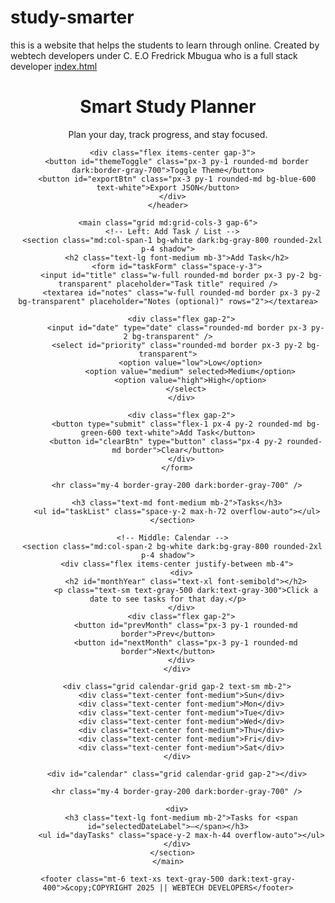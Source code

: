 # study-smarter
this is a website that helps the students to learn through online. Created by webtech developers under C. E.O Fredrick Mbugua who is a full stack developer
[index.html](https://github.com/user-attachments/files/22648028/index.html)
<!doctype html>
<html lang="en">
<head>
  <meta charset="utf-8" />
  <meta name="viewport" content="width=device-width, initial-scale=1" />
  <title>Smart Study Planner — Frontend</title>
  <script src="https://cdn.tailwindcss.com"></script>
  <style>
    /* small extra styles for calendar cells */
    .calendar-grid { grid-template-columns: repeat(7, 1fr); }
    .task-dot { width: 8px; height: 8px; border-radius: 999px; display: inline-block; }
  </style>
</head>
<body class="bg-gray-50 dark:bg-gray-900 text-gray-800 dark:text-gray-100 min-h-screen">
  <div class="max-w-6xl mx-auto p-4">
    <header class="flex items-center justify-between gap-4 mb-6">
      <div>
        <h1 class="text-2xl font-semibold">Smart Study Planner</h1>
        <p class="text-sm text-gray-600 dark:text-gray-300">Plan your day, track progress, and stay focused.</p>
      </div>

      <div class="flex items-center gap-3">
        <button id="themeToggle" class="px-3 py-1 rounded-md border dark:border-gray-700">Toggle Theme</button>
        <button id="exportBtn" class="px-3 py-1 rounded-md bg-blue-600 text-white">Export JSON</button>
      </div>
    </header>

    <main class="grid md:grid-cols-3 gap-6">
      <!-- Left: Add Task / List -->
      <section class="md:col-span-1 bg-white dark:bg-gray-800 rounded-2xl p-4 shadow">
        <h2 class="text-lg font-medium mb-3">Add Task</h2>
        <form id="taskForm" class="space-y-3">
          <input id="title" class="w-full rounded-md border px-3 py-2 bg-transparent" placeholder="Task title" required />
          <textarea id="notes" class="w-full rounded-md border px-3 py-2 bg-transparent" placeholder="Notes (optional)" rows="2"></textarea>

          <div class="flex gap-2">
            <input id="date" type="date" class="rounded-md border px-3 py-2 bg-transparent" />
            <select id="priority" class="rounded-md border px-3 py-2 bg-transparent">
              <option value="low">Low</option>
              <option value="medium" selected>Medium</option>
              <option value="high">High</option>
            </select>
          </div>

          <div class="flex gap-2">
            <button type="submit" class="flex-1 px-4 py-2 rounded-md bg-green-600 text-white">Add Task</button>
            <button id="clearBtn" type="button" class="px-4 py-2 rounded-md border">Clear</button>
          </div>
        </form>

        <hr class="my-4 border-gray-200 dark:border-gray-700" />

        <h3 class="text-md font-medium mb-2">Tasks</h3>
        <ul id="taskList" class="space-y-2 max-h-72 overflow-auto"></ul>
      </section>

      <!-- Middle: Calendar -->
      <section class="md:col-span-2 bg-white dark:bg-gray-800 rounded-2xl p-4 shadow">
        <div class="flex items-center justify-between mb-4">
          <div>
            <h2 id="monthYear" class="text-xl font-semibold"></h2>
            <p class="text-sm text-gray-500 dark:text-gray-300">Click a date to see tasks for that day.</p>
          </div>
          <div class="flex gap-2">
            <button id="prevMonth" class="px-3 py-1 rounded-md border">Prev</button>
            <button id="nextMonth" class="px-3 py-1 rounded-md border">Next</button>
          </div>
        </div>

        <div class="grid calendar-grid gap-2 text-sm mb-2">
          <div class="text-center font-medium">Sun</div>
          <div class="text-center font-medium">Mon</div>
          <div class="text-center font-medium">Tue</div>
          <div class="text-center font-medium">Wed</div>
          <div class="text-center font-medium">Thu</div>
          <div class="text-center font-medium">Fri</div>
          <div class="text-center font-medium">Sat</div>
        </div>

        <div id="calendar" class="grid calendar-grid gap-2"></div>

        <hr class="my-4 border-gray-200 dark:border-gray-700" />

        <div>
          <h3 class="text-lg font-medium mb-2">Tasks for <span id="selectedDateLabel">—</span></h3>
          <ul id="dayTasks" class="space-y-2 max-h-44 overflow-auto"></ul>
        </div>
      </section>
    </main>

    <footer class="mt-6 text-xs text-gray-500 dark:text-gray-400">&copy;COPYRIGHT 2025 || WEBTECH DEVELOPERS</footer>
  </div>

  <script>
    // ------------------ Storage helpers ------------------
    const STORAGE_KEY = 'smartPlanner.tasks.v1';
    function loadTasks() {
      try {
        return JSON.parse(localStorage.getItem(STORAGE_KEY) || '[]');
      } catch (e) {
        console.error('Failed to parse tasks', e);
        return [];
      }
    }
    function saveTasks(tasks) { localStorage.setItem(STORAGE_KEY, JSON.stringify(tasks)); }

    // ------------------ State ------------------
    let tasks = loadTasks();
    let today = new Date();
    let viewYear = today.getFullYear();
    let viewMonth = today.getMonth(); // 0 indexed
    let selectedDate = null; // yyyy-mm-dd

    // ------------------ UI Elements ------------------
    const taskForm = document.getElementById('taskForm');
    const titleInput = document.getElementById('title');
    const notesInput = document.getElementById('notes');
    const dateInput = document.getElementById('date');
    const priorityInput = document.getElementById('priority');
    const taskList = document.getElementById('taskList');
    const calendarEl = document.getElementById('calendar');
    const monthYearLabel = document.getElementById('monthYear');
    const selectedDateLabel = document.getElementById('selectedDateLabel');
    const dayTasks = document.getElementById('dayTasks');
    const prevBtn = document.getElementById('prevMonth');
    const nextBtn = document.getElementById('nextMonth');
    const exportBtn = document.getElementById('exportBtn');
    const clearBtn = document.getElementById('clearBtn');
    const themeToggle = document.getElementById('themeToggle');

    // ------------------ Utils ------------------
    function formatDateString(d) {
      const yyyy = d.getFullYear();
      const mm = String(d.getMonth()+1).padStart(2,'0');
      const dd = String(d.getDate()).padStart(2,'0');
      return `${yyyy}-${mm}-${dd}`;
    }

    function tasksForDate(dateStr) {
      return tasks.filter(t => t.date === dateStr);
    }

    function uid() { return Date.now().toString(36) + Math.random().toString(36).slice(2,6); }

    // ------------------ Renderers ------------------
    function renderTaskList() {
      taskList.innerHTML = '';
      if (!tasks.length) {
        taskList.innerHTML = '<li class="text-sm text-gray-500">No tasks yet.</li>';
        return;
      }
      tasks.slice().reverse().forEach(t => {
        const li = document.createElement('li');
        li.className = 'p-2 rounded-md border flex items-start justify-between gap-2';
        li.innerHTML = `
          <div class="flex-1">
            <div class="flex items-center gap-2">
              <strong>${escapeHtml(t.title)}</strong>
              <span class="text-xs text-gray-500">${t.date || 'No date'}</span>
              <span class="ml-2 px-2 py-0.5 text-xs rounded ${t.priority==='high'? 'bg-red-100 text-red-700': t.priority==='medium' ? 'bg-yellow-100 text-yellow-700':'bg-green-100 text-green-700'}">${t.priority}</span>
            </div>
            <div class="text-sm text-gray-600 dark:text-gray-300">${escapeHtml(t.notes || '')}</div>
          </div>
          <div class="flex flex-col items-end gap-2">
            <button data-id="${t.id}" class="markBtn px-2 py-1 rounded-md border text-sm">${t.done? 'Undo':'Done'}</button>
            <button data-id="${t.id}" class="editBtn px-2 py-1 rounded-md border text-sm">Edit</button>
            <button data-id="${t.id}" class="delBtn px-2 py-1 rounded-md border text-sm">Delete</button>
          </div>
        `;
        if (t.done) li.classList.add('opacity-60','line-through');
        taskList.appendChild(li);
      });
    }

    function renderCalendar() {
      monthYearLabel.textContent = new Date(viewYear, viewMonth).toLocaleString(undefined,{month:'long', year:'numeric'});
      calendarEl.innerHTML = '';

      const firstDay = new Date(viewYear, viewMonth, 1).getDay();
      const daysInMonth = new Date(viewYear, viewMonth+1, 0).getDate();

      // fill blanks
      for (let i=0;i<firstDay;i++) {
        const cell = document.createElement('div');
        cell.className = 'p-3 rounded-md border border-transparent h-20';
        calendarEl.appendChild(cell);
      }

      for (let d=1; d<=daysInMonth; d++) {
        const dateStr = `${viewYear}-${String(viewMonth+1).padStart(2,'0')}-${String(d).padStart(2,'0')}`;
        const cell = document.createElement('button');
        cell.className = 'text-left p-3 rounded-md border h-20 flex flex-col justify-between';
        cell.innerHTML = `<div class="flex items-center justify-between"><span class="text-sm font-medium">${d}</span></div><div class="text-xs flex gap-1" aria-hidden></div>`;

        const dayTasksArr = tasksForDate(dateStr);
        const dots = cell.querySelector('div[aria-hidden]');
        dayTasksArr.slice(0,3).forEach(t=>{
          const dot = document.createElement('span');
          dot.className = 'task-dot';
          dot.title = t.title;
          dot.style.background = t.priority==='high' ? '#ef4444' : t.priority==='medium'? '#f59e0b' : '#10b981';
          dots.appendChild(dot);
        });

        if (dateStr === formatDateString(new Date())) {
          cell.classList.add('ring','ring-blue-200');
        }

        cell.addEventListener('click', ()=>{
          selectedDate = dateStr;
          selectedDateLabel.textContent = selectedDate;
          renderDayTasks();
        });

        calendarEl.appendChild(cell);
      }
    }

    function renderDayTasks() {
      dayTasks.innerHTML = '';
      if (!selectedDate) return;
      const arr = tasksForDate(selectedDate);
      if (!arr.length) { dayTasks.innerHTML = '<li class="text-sm text-gray-500">No tasks for this date.</li>'; return; }
      arr.forEach(t=>{
        const li = document.createElement('li');
        li.className = 'p-2 rounded-md border flex items-center justify-between gap-2';
        li.innerHTML = `
          <div>
            <div class="text-sm font-medium">${escapeHtml(t.title)}</div>
            <div class="text-xs text-gray-600 dark:text-gray-300">${escapeHtml(t.notes||'')}</div>
          </div>
          <div class="flex gap-2">
            <button data-id="${t.id}" class="markBtn px-2 py-1 rounded-md border text-sm">${t.done? 'Undo':'Done'}</button>
            <button data-id="${t.id}" class="delBtn px-2 py-1 rounded-md border text-sm">Delete</button>
          </div>
        `;
        dayTasks.appendChild(li);
      });
    }

    // ------------------ Events ------------------
    taskForm.addEventListener('submit', e=>{
      e.preventDefault();
      const title = titleInput.value.trim();
      if (!title) return;
      const newTask = {
        id: uid(),
        title,
        notes: notesInput.value.trim(),
        date: dateInput.value || null,
        priority: priorityInput.value || 'medium',
        done: false,
        createdAt: new Date().toISOString()
      };
      tasks.push(newTask);
      saveTasks(tasks);
      titleInput.value = '';
      notesInput.value = '';
      dateInput.value = '';
      renderTaskList();
      renderCalendar();
    });

    // delegation for task actions
    document.addEventListener('click', (e)=>{
      const markBtn = e.target.closest('.markBtn');
      const delBtn = e.target.closest('.delBtn');
      const editBtn = e.target.closest('.editBtn');
      if (markBtn) {
        const id = markBtn.dataset.id;
        toggleDone(id);
      } else if (delBtn) {
        const id = delBtn.dataset.id;
        deleteTask(id);
      } else if (editBtn) {
        const id = editBtn.dataset.id;
        startEdit(id);
      }
    });

    prevBtn.addEventListener('click', ()=>{ viewMonth--; if (viewMonth<0){ viewMonth=11; viewYear--; } renderCalendar(); });
    nextBtn.addEventListener('click', ()=>{ viewMonth++; if (viewMonth>11){ viewMonth=0; viewYear++; } renderCalendar(); });

    exportBtn.addEventListener('click', ()=>{
      const dataStr = JSON.stringify(tasks, null, 2);
      const blob = new Blob([dataStr], {type:'application/json'});
      const url = URL.createObjectURL(blob);
      const a = document.createElement('a');
      a.href = url;
      a.download = 'smart-planner-tasks.json';
      a.click();
      URL.revokeObjectURL(url);
    });

    clearBtn.addEventListener('click', ()=>{
      titleInput.value = '';
      notesInput.value = '';
      dateInput.value = '';
      priorityInput.value = 'medium';
    });

    themeToggle.addEventListener('click', ()=>{
      document.documentElement.classList.toggle('dark');
      // remember preference
      localStorage.setItem('smartPlanner.theme', document.documentElement.classList.contains('dark') ? 'dark' : 'light');
    });

    // ------------------ Task operations ------------------
    function toggleDone(id){
      tasks = tasks.map(t => t.id === id ? {...t, done: !t.done} : t);
      saveTasks(tasks); renderTaskList(); renderDayTasks(); renderCalendar();
    }
    function deleteTask(id){
      if (!confirm('Delete this task?')) return;
      tasks = tasks.filter(t=>t.id !== id);
      saveTasks(tasks); renderTaskList(); renderDayTasks(); renderCalendar();
    }
    function startEdit(id){
      const t = tasks.find(x=>x.id===id);
      if (!t) return;
      // populate form for editing (simple approach: delete original and let user re-add)
      if (!confirm('This will load the task into the form for editing and remove the original. Continue?')) return;
      titleInput.value = t.title; notesInput.value = t.notes; dateInput.value = t.date || '';
      priorityInput.value = t.priority || 'medium';
      tasks = tasks.filter(x=>x.id!==id);
      saveTasks(tasks);
      renderTaskList(); renderCalendar();
    }

    // ------------------ Safety helpers ------------------
    function escapeHtml(unsafe) {
      return String(unsafe)
        .replace(/&/g, '&amp;')
        .replace(/</g, '&lt;')
        .replace(/>/g, '&gt;')
        .replace(/"/g, '&quot;')
        .replace(/'/g, '&#039;');
    }

    // ------------------ Init ------------------
    function applySavedTheme(){
      const t = localStorage.getItem('smartPlanner.theme') || (window.matchMedia && window.matchMedia('(prefers-color-scheme: dark)').matches ? 'dark' : 'light');
      if (t === 'dark') document.documentElement.classList.add('dark');
    }

    applySavedTheme();
    renderTaskList();
    renderCalendar();

    // When a date is clicked, default to today if none
    selectedDate = formatDateString(new Date());
    selectedDateLabel.textContent = selectedDate;
    renderDayTasks();
  </script>
</body>
</html>
